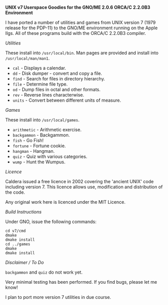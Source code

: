 **UNIX v7 Userspace Goodies for the GNO/ME 2.0.6 ORCA/C 2.2.0B3 Environment**

I have ported a number of utilities and games from UNIX version 7
(1979 release for the PDP-11) to the GNO/ME environment running on
the Apple IIgs.  All of these programs build with the ORCA/C 2.2.0B3
compiler.

*Utilities*

These install into `/usr/local/bin`.  Man pages are provided and install into
`/usr/local/man/man1`.

- `cal` - Displays a calendar.
- `dd` - Disk dumper - convert and copy a file.
- `find` - Search for files in directory hierarchy.
- `file` - Determine file type.
- `od` - Dump files in octal and other formats.
- `rev` - Reverse lines characterwise.
- `units` - Convert between different units of measure.

*Games*

These install into `/usr/local/games`.

- `arithmetic` - Arithmetic exercise.
- `backgammon` - Backgammon.
- `fish` - Go Fish!
- `fortune` - Fortune cookie.
- `hangman` - Hangman.
- `quiz` - Quiz with various categories.
- `wump` - Hunt the Wumpus.

*Licence*

Caldera issued a free licence in 2002 covering the 'ancient UNIX' code including version 7.
This licence allows use, modification and distribution of the code.

Any original work here is licenced under the MIT Licence.

*Build Instructions*

Under GNO, issue the following commands:

```
cd v7/cmd
dmake
dmake install
cd ../games
dmake
dmake install
```

*Disclaimer / To Do*

`backgammon` and `quiz` do not work yet.

Very minimal testing has been performed.  If you find bugs, please let me know!

I plan to port more version 7 utilities in due course.
